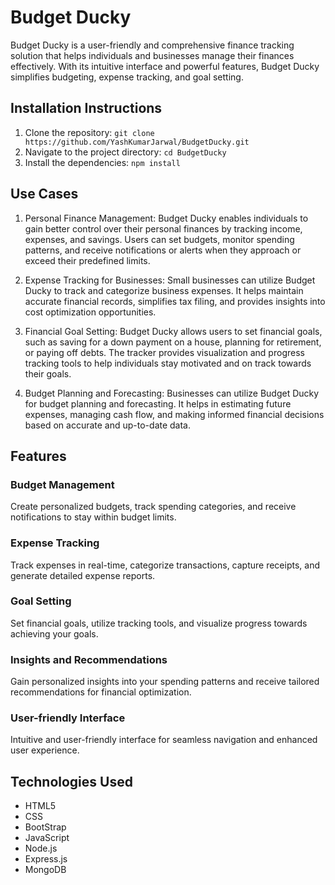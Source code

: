 # Budget Ducky

Budget Ducky is a user-friendly and comprehensive finance tracking solution that helps individuals and businesses manage their finances effectively. With its intuitive interface and powerful features, Budget Ducky simplifies budgeting, expense tracking, and goal setting.


## Installation Instructions

1. Clone the repository: `git clone https://github.com/YashKumarJarwal/BudgetDucky.git`
2. Navigate to the project directory: `cd BudgetDucky`
3. Install the dependencies: `npm install`

## Use Cases

1. Personal Finance Management: Budget Ducky enables individuals to gain better control over their personal finances by tracking income, expenses, and savings. Users can set budgets, monitor spending patterns, and receive notifications or alerts when they approach or exceed their predefined limits.

2. Expense Tracking for Businesses: Small businesses can utilize Budget Ducky to track and categorize business expenses. It helps maintain accurate financial records, simplifies tax filing, and provides insights into cost optimization opportunities.

3. Financial Goal Setting: Budget Ducky allows users to set financial goals, such as saving for a down payment on a house, planning for retirement, or paying off debts. The tracker provides visualization and progress tracking tools to help individuals stay motivated and on track towards their goals.

4. Budget Planning and Forecasting: Businesses can utilize Budget Ducky for budget planning and forecasting. It helps in estimating future expenses, managing cash flow, and making informed financial decisions based on accurate and up-to-date data.

## Features

### Budget Management

Create personalized budgets, track spending categories, and receive notifications to stay within budget limits.

### Expense Tracking

Track expenses in real-time, categorize transactions, capture receipts, and generate detailed expense reports.

### Goal Setting

Set financial goals, utilize tracking tools, and visualize progress towards achieving your goals.

### Insights and Recommendations

Gain personalized insights into your spending patterns and receive tailored recommendations for financial optimization.

### User-friendly Interface

Intuitive and user-friendly interface for seamless navigation and enhanced user experience.


## Technologies Used

- HTML5
- CSS
- BootStrap 
- JavaScript
- Node.js
- Express.js
- MongoDB



